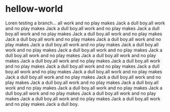 # hellow-world
Loren testing a branch... all work and no play makes Jack a dull boy.all work and no play makes Jack a dull boy.all work and no play makes Jack a dull boy.all work and no play makes Jack a dull boy.all work and no play makes Jack a dull boy.all work and no play makes Jack a dull boy.all work and no play makes Jack a dull boy.all work and no play makes Jack a dull boy.all work and no play makes Jack a dull boy.all work and no play makes Jack a dull boy.all work and no play makes Jack a dull boy.all work and no play makes Jack a dull boy.all work and no play makes Jack a dull boy.all work and no play makes Jack a dull boy.all work and no play makes Jack a dull boy.all work and no play makes Jack a dull boy.all work and no play makes Jack a dull boy.all work and no play makes Jack a dull boy.all work and no play makes Jack a dull boy.all work and no play makes Jack a dull boy.all work and no play makes Jack a dull boy.all work and no play makes Jack a dull boy.all work and no play makes Jack a dull boy.all work and no play makes Jack a dull boy.all work and no play makes Jack a dull boy.all work and no play makes Jack a dull boy.

